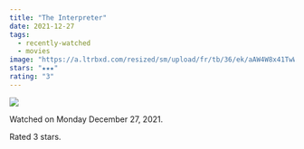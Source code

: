 ```yaml
---
title: "The Interpreter"
date: 2021-12-27
tags:
  - recently-watched
  - movies
image: "https://a.ltrbxd.com/resized/sm/upload/fr/tb/36/ek/aAW4W8x41TwWQUQpLQqkWNQbtlv-0-600-0-900-crop.jpg?v=cd37be8a51"
stars: "★★★"
rating: "3"
---
```


<div class="letterboxd-movie-data-content">
   <p><img src="https://a.ltrbxd.com/resized/sm/upload/fr/tb/36/ek/aAW4W8x41TwWQUQpLQqkWNQbtlv-0-600-0-900-crop.jpg?v=cd37be8a51"/></p> <p>Watched on Monday December 27, 2021.</p> 
  <p>Rated 3 stars.<p>
  <div class="float-clear"></div>
</div>
